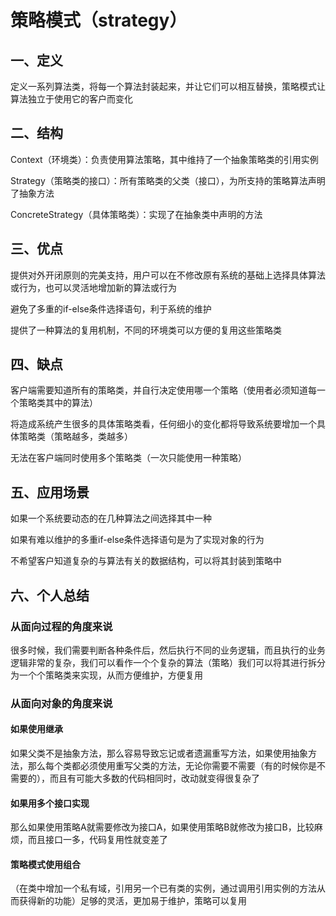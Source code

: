 # 策略模式（strategy）

## 一、定义

定义一系列算法类，将每一个算法封装起来，并让它们可以相互替换，策略模式让算法独立于使用它的客户而变化

## 二、结构

Context（环境类）：负责使用算法策略，其中维持了一个抽象策略类的引用实例

Strategy（策略类的接口）：所有策略类的父类（接口），为所支持的策略算法声明了抽象方法

ConcreteStrategy（具体策略类）：实现了在抽象类中声明的方法

## 三、优点

提供对外开闭原则的完美支持，用户可以在不修改原有系统的基础上选择具体算法或行为，也可以灵活地增加新的算法或行为

避免了多重的if-else条件选择语句，利于系统的维护

提供了一种算法的复用机制，不同的环境类可以方便的复用这些策略类

## 四、缺点

客户端需要知道所有的策略类，并自行决定使用哪一个策略（使用者必须知道每一个策略类其中的算法）

将造成系统产生很多的具体策略类看，任何细小的变化都将导致系统要增加一个具体策略类（策略越多，类越多）

无法在客户端同时使用多个策略类（一次只能使用一种策略）

## 五、应用场景

如果一个系统要动态的在几种算法之间选择其中一种

如果有难以维护的多重if-else条件选择语句是为了实现对象的行为

不希望客户知道复杂的与算法有关的数据结构，可以将其封装到策略中

## 六、个人总结

### 从面向过程的角度来说

很多时候，我们需要判断各种条件后，然后执行不同的业务逻辑，而且执行的业务逻辑非常的复杂，我们可以看作一个个复杂的算法（策略）我们可以将其进行拆分为一个个策略类来实现，从而方便维护，方便复用

### 从面向对象的角度来说

#### 如果使用继承

如果父类不是抽象方法，那么容易导致忘记或者遗漏重写方法，如果使用抽象方法，那么每个类都必须使用重写父类的方法，无论你需要不需要（有的时候你是不需要的），而且有可能大多数的代码相同时，改动就变得很复杂了

#### 如果用多个接口实现

那么如果使用策略A就需要修改为接口A，如果使用策略B就修改为接口B，比较麻烦，而且接口一多，代码复用性就变差了

#### 策略模式使用组合

（在类中增加一个私有域，引用另一个已有类的实例，通过调用引用实例的方法从而获得新的功能）足够的灵活，更加易于维护，策略可以复用